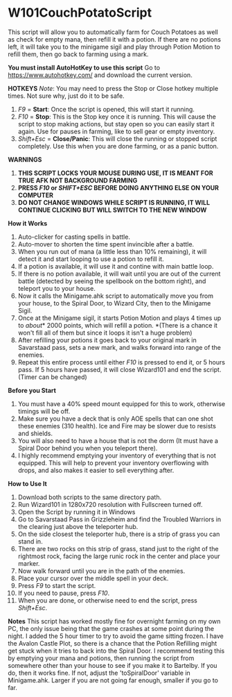 # W101CouchPotatoScript
This script will allow you to automatically farm for Couch Potatoes as well as check for empty mana, then refill it with a potion. If there are no potions left, it will take you to the minigame sigil and play through Potion Motion to refill them, then go back to farming using a mark. 

**You must install AutoHotKey to use this script**
 Go to https://www.autohotkey.com/ and download the current version.

**HOTKEYS** _Note_: You may need to press the Stop or Close hotkey multiple times. Not sure why, just do it to be safe.
1. _F9_ = **Start**: Once the script is opened, this will start it running.
2. _F10_ = **Stop**: This is the Stop key once it is running. This will cause the script to stop making actions, but stay open so you can easily start it again. Use for pauses in farming, like to sell gear or empty inventory.
3. _Shift+Esc_ = **Close/Panic**: This will close the running or stopped script completely. Use this when you are done farming, or as a panic button.

**WARNINGS**
1. **THIS SCRIPT LOCKS YOUR MOUSE DURING USE, IT IS MEANT FOR TRUE AFK NOT BACKGROUND FARMING**
2. **PRESS _F10_ or _SHIFT+ESC_ BEFORE DOING ANYTHING ELSE ON YOUR COMPUTER**
3. **DO NOT CHANGE WINDOWS WHILE SCRIPT IS RUNNING, IT WILL CONTINUE CLICKING BUT WILL SWITCH TO THE NEW WINDOW**

**How it Works**
1. Auto-clicker for casting spells in battle.
2. Auto-mover to shorten the time spent invincible after a battle.
3. When you run out of mana (a little less than 10% remaining), it will detect it and start looping to use a potion to refill it.
4. If a potion is available, it will use it and contine with main battle loop.
5. If there is no potion available, it will wait until you are out of the current battle (detected by seeing the spellbook on the bottom right), and teleport you to your house.
6. Now it calls the Minigame.ahk script to automatically move you from your house, to the Spiral Door, to Wizard City, then to the Minigame Sigil.
7. Once at the Minigame sigil, it starts Potion Motion and plays 4 times up to _about_* 2000 points, which will refill a potion. *(There is a chance it won't fill all of them but since it loops it isn't a huge problem)
8. After refilling your potions it goes back to your original mark in Savarstaad pass, sets a new mark, and walks forward into range of the enemies.
9. Repeat this entire process until either _F10_ is pressed to end it, or 5 hours pass. If 5 hours have passed, it will close Wizard101 and end the script. (Timer can be changed)

**Before you Start**
1. You must have a 40% speed mount equipped for this to work, otherwise timings will be off.
2. Make sure you have a deck that is only AOE spells that can one shot these enemies (310 health). Ice and Fire may be slower due to resists and shields.
3. You will also need to have a house that is not the dorm (It must have a Spiral Door behind you when you teleport there).
4. I highly recommend emptying your inventory of everything that is not equipped. This will help to prevent your inventory overflowing with drops, and also makes it easier to sell everything after.


**How to Use It**
1. Download both scripts to the same directory path.
2. Run Wizard101 in 1280x720 resolution with Fullscreen turned off.
3. Open the Script by running it in Windows
4. Go to Savarstaad Pass in Grizzleheim and find the Troubled Warriors in the clearing just above the teleporter hub.
5. On the side closest the teleporter hub, there is a strip of grass you can stand in.
6. There are two rocks on this strip of grass, stand just to the right of the rightmost rock, facing the large runic rock in the center and place your marker.
7. Now walk forward until you are in the path of the enemies.
8. Place your cursor over the middle spell in your deck.
9. Press _F9_ to start the script.
10. If you need to pause, press _F10_.
11. When you are done, or otherwise need to end the script, press _Shift+Esc_.


**Notes**
 This script has worked mostly fine for overnight farming on my own PC, the only issue being that the game crashes at some point during the night. I added the 5 hour timer to try to avoid the game sitting frozen.
 I have the Avalon Castle Plot, so there is a chance that the Potion Refilling might get stuck when it tries to back into the Spiral Door. I recommend testing this by emptying your mana and potions, then running the script from somewhere other than your house to see if you make it to Bartelby. If you do, then it works fine. If not, adjust the 'toSpiralDoor' variable in Minigame.ahk. Larger if you are not going far enough, smaller if you go to far.
